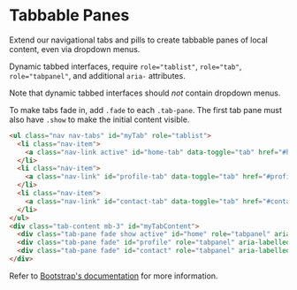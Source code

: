 # Tabbable Panes

<p class="lead">Extend our navigational tabs and pills to create tabbable panes of local content, even via dropdown menus.</p>

Dynamic tabbed interfaces, require `role="tablist"`, `role="tab"`, `role="tabpanel"`, and additional `aria-` attributes.

Note that dynamic tabbed interfaces should _not_ contain dropdown menus.

To make tabs fade in, add `.fade` to each `.tab-pane`. The first tab pane must also have `.show` to make the initial content visible.

<!-- STORY -->

```html
<ul class="nav nav-tabs" id="myTab" role="tablist">
  <li class="nav-item">
    <a class="nav-link active" id="home-tab" data-toggle="tab" href="#home" role="tab" aria-controls="home" aria-selected="true">Home</a>
  </li>
  <li class="nav-item">
    <a class="nav-link" id="profile-tab" data-toggle="tab" href="#profile" role="tab" aria-controls="profile" aria-selected="false">Profile</a>
  </li>
  <li class="nav-item">
    <a class="nav-link" id="contact-tab" data-toggle="tab" href="#contact" role="tab" aria-controls="contact" aria-selected="false">Contact</a>
  </li>
</ul>
<div class="tab-content mb-3" id="myTabContent">
  <div class="tab-pane fade show active" id="home" role="tabpanel" aria-labelledby="home-tab">...</div>
  <div class="tab-pane fade" id="profile" role="tabpanel" aria-labelledby="profile-tab">...</div>
  <div class="tab-pane fade" id="contact" role="tabpanel" aria-labelledby="contact-tab">...</div>
</div>
```

Refer to [Bootstrap's documentation](https://getbootstrap.com/docs/4.0/components/navs/#javascript-behavior) for more information.